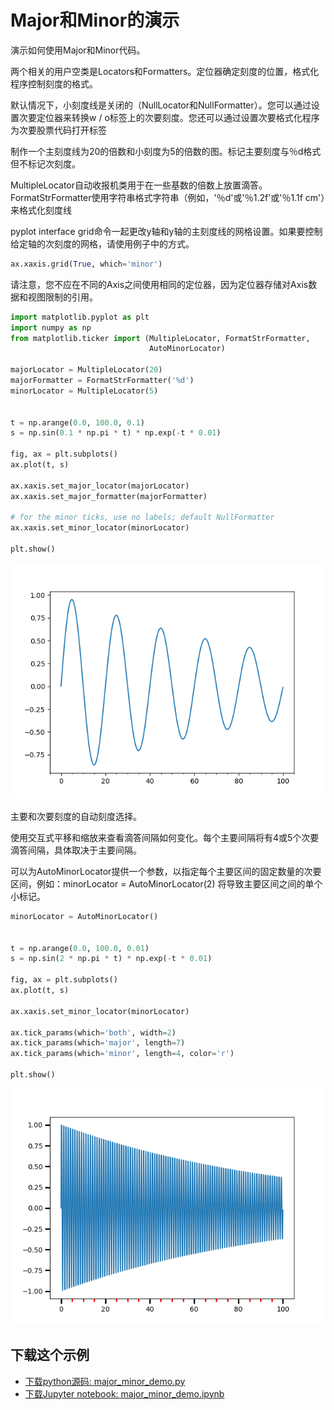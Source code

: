 # Major和Minor的演示

演示如何使用Major和Minor代码。

两个相关的用户空类是Locators和Formatters。定位器确定刻度的位置，格式化程序控制刻度的格式。

默认情况下，小刻度线是关闭的（NullLocator和NullFormatter）。您可以通过设置次要定位器来转换w / o标签上的次要刻度。您还可以通过设置次要格式化程序为次要股票代码打开标签

制作一个主刻度线为20的倍数和小刻度为5的倍数的图。标记主要刻度与％d格式但不标记次刻度。

MultipleLocator自动收报机类用于在一些基数的倍数上放置滴答。 FormatStrFormatter使用字符串格式字符串（例如，'％d'或'％1.2f'或'％1.1f cm'）来格式化刻度线

pyplot interface grid命令一起更改y轴和y轴的主刻度线的网格设置。如果要控制给定轴的次刻度的网格，请使用例子中的方式。

```python
ax.xaxis.grid(True, which='minor')
```

请注意，您不应在不同的Axis之间使用相同的定位器，因为定位器存储对Axis数据和视图限制的引用。

```python
import matplotlib.pyplot as plt
import numpy as np
from matplotlib.ticker import (MultipleLocator, FormatStrFormatter,
                               AutoMinorLocator)

majorLocator = MultipleLocator(20)
majorFormatter = FormatStrFormatter('%d')
minorLocator = MultipleLocator(5)


t = np.arange(0.0, 100.0, 0.1)
s = np.sin(0.1 * np.pi * t) * np.exp(-t * 0.01)

fig, ax = plt.subplots()
ax.plot(t, s)

ax.xaxis.set_major_locator(majorLocator)
ax.xaxis.set_major_formatter(majorFormatter)

# for the minor ticks, use no labels; default NullFormatter
ax.xaxis.set_minor_locator(minorLocator)

plt.show()
```

![Major和Minor的示例](/static/images/gallery/sphx_glr_major_minor_demo_001.png)

主要和次要刻度的自动刻度选择。

使用交互式平移和缩放来查看滴答间隔如何变化。每个主要间隔将有4或5个次要滴答间隔，具体取决于主要间隔。

可以为AutoMinorLocator提供一个参数，以指定每个主要区间的固定数量的次要区间，例如：minorLocator = AutoMinorLocator(2) 将导致主要区间之间的单个小标记。

```python
minorLocator = AutoMinorLocator()


t = np.arange(0.0, 100.0, 0.01)
s = np.sin(2 * np.pi * t) * np.exp(-t * 0.01)

fig, ax = plt.subplots()
ax.plot(t, s)

ax.xaxis.set_minor_locator(minorLocator)

ax.tick_params(which='both', width=2)
ax.tick_params(which='major', length=7)
ax.tick_params(which='minor', length=4, color='r')

plt.show()
```

![Major和Minor的示例2](/static/images/gallery/sphx_glr_major_minor_demo_002.png)

## 下载这个示例
            
- [下载python源码: major_minor_demo.py](https://matplotlib.org/_downloads/major_minor_demo.py)
- [下载Jupyter notebook: major_minor_demo.ipynb](https://matplotlib.org/_downloads/major_minor_demo.ipynb)